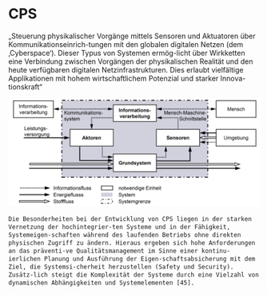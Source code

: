 # CPS

„Steuerung physikalischer Vorgänge mittels Sensoren und Aktuatoren über Kommunikationseinrich-tungen mit den globalen digitalen Netzen (dem ‚Cyberspace‘). Dieser Typus von Systemen ermög-licht über Wirkketten eine Verbindung zwischen Vorgängen der physikalischen Realität und den heute verfügbaren digitalen Netzinfrastrukturen. Dies erlaubt vielfältige Applikationen mit hohem wirtschaftlichem Potenzial und starker Innova-tionskraft“

![alt text](image.png)

    Die Besonderheiten bei der Entwicklung von CPS liegen in der starken Vernetzung der hochintegrier-ten Systeme und in der Fähigkeit, Systemeigen-schaften während des laufenden Betriebs ohne direkten physischen Zugriff zu ändern. Hieraus ergeben sich hohe Anforderungen an das präventi-ve Qualitätsmanagement im Sinne einer kontinu-ierlichen Planung und Ausführung der Eigen-schaftsabsicherung mit dem Ziel, die Systemsi-cherheit herzustellen (Safety und Security). Zusätz-lich steigt die Komplexität der Systeme durch eine Vielzahl von dynamischen Abhängigkeiten und Systemelementen [45].